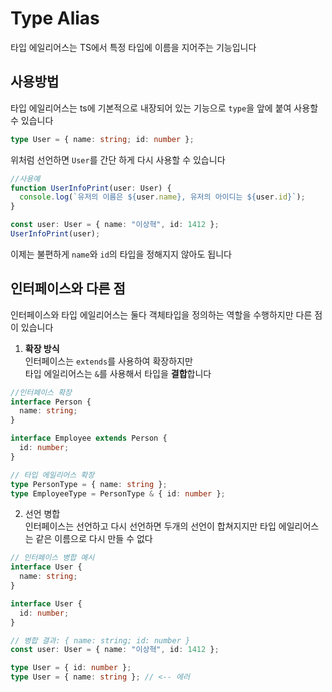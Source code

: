 # Type Alias

타입 에일리어스는 TS에서 특정 타입에 이름을 지어주는 기능입니다

## 사용방법

타입 에일리어스는 ts에 기본적으로 내장되어 있는 기능으로 `type`을 앞에 붙여 사용할 수 있습니다

```ts
type User = { name: string; id: number };
```

위처럼 선언하면 `User`를 간단 하게 다시 사용할 수 있습니다

```ts
//사용예
function UserInfoPrint(user: User) {
  console.log(`유저의 이름은 ${user.name}, 유저의 아이디는 ${user.id}`);
}

const user: User = { name: "이상혁", id: 1412 };
UserInfoPrint(user);
```

이제는 불편하게 `name`와 `id`의 타입을 정해지지 않아도 됩니다

## 인터페이스와 다른 점

인터페이스와 타입 에일리어스는 둘다 객체타입을 정의하는 역할을 수행하지만 다른 점이 있습니다

1. **확장 방식**<br>
   인터페이스는 `extends`를 사용하여 확장하지만<br>
   타입 에일리어스는 `&`를 사용해서 타입을 **결합**합니다

```ts
//인터페이스 확장
interface Person {
  name: string;
}

interface Employee extends Person {
  id: number;
}

// 타입 에일리어스 확장
type PersonType = { name: string };
type EmployeeType = PersonType & { id: number };
```

2. 선언 병합<br>
   인터페이스는 선언하고 다시 선언하면 두개의 선언이 합쳐지지만 타입 에일리어스는 같은 이름으로 다시 만들 수 없다

```ts
// 인터페이스 병합 예시
interface User {
  name: string;
}

interface User {
  id: number;
}

// 병합 결과: { name: string; id: number }
const user: User = { name: "이상혁", id: 1412 };

type User = { id: number };
type User = { name: string }; // <-- 에러
```
